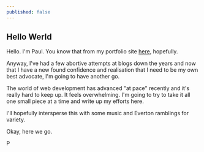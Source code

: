 ```yaml
---
published: false
---
```


## Hello Werld

Hello. I'm Paul. You know that from my portfolio site [here](http://www.paulbarrettdev.com), hopefully.

Anyway, I've had a few abortive attempts at blogs down the years and now that I have a new found confidence and realisation that I need to be my own best advocate, I'm going to have another go.

The world of web development has advanced "at pace" recently and it's really hard to keep up. It feels overwhelming. I'm going to try to take it all one small piece at a time and write up my efforts here.

I'll hopefully intersperse this with some music and Everton ramblings for variety.

Okay, here we go.

P